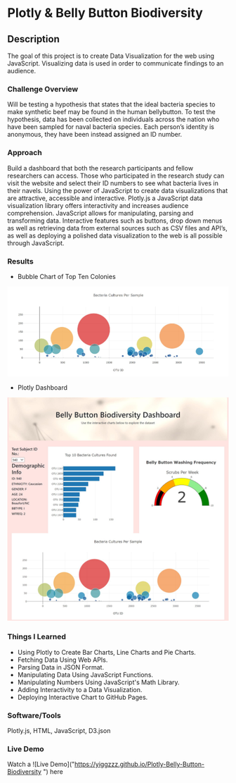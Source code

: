 # Plotly & Belly Button Biodiversity

## Description
The goal of this project is to create Data Visualization for the web using JavaScript. 
Visualizing data is used in order to communicate findings to an audience. 

### Challenge Overview
Will be testing a hypothesis that states that the ideal bacteria species to make synthetic beef may be found in the human bellybutton.
To test the hypothesis, data has been collected on individuals across the nation who have been sampled for naval bacteria species.
Each person’s identity is anonymous, they have been instead assigned an ID number. 

### Approach
Build a dashboard that both the research participants and fellow researchers can access. Those who participated in the research study can visit the website and select their ID numbers to see what bacteria lives in their navels. Using the power of JavaScript to create data visualizations that are attractive, accessible and interactive. Plotly.js a JavaScript data visualization library offers interactivity 
and increases audience comprehension. JavaScript allows for manipulating, parsing and transforming data. 
Interactive features such as buttons, drop down menus as well as retrieving data from external sources such as CSV files and API’s, 
as well as deploying a polished data visualization to the web is all possible through JavaScript.

### Results

* Bubble Chart of Top Ten Colonies

![bubble](bubble.jpg)


* Plotly Dashboard

![bubble](plotly_dashboard.jpg)


### Things I Learned
* Using Plotly to Create Bar Charts, Line Charts and Pie Charts.
* Fetching Data Using Web APIs.
* Parsing Data in JSON Format.
* Manipulating Data Using JavaScript Functions.
* Manipulating Numbers Using JavaScript's Math Library.
* Adding Interactivity to a Data Visualization.
* Deploying Interactive Chart to GitHub Pages.

### Software/Tools
Plotly.js, HTML, JavaScript, D3.json

### Live Demo
Watch a ![Live Demo]("https://yiggzzz.github.io/Plotly-Belly-Button-Biodiversity ") here

